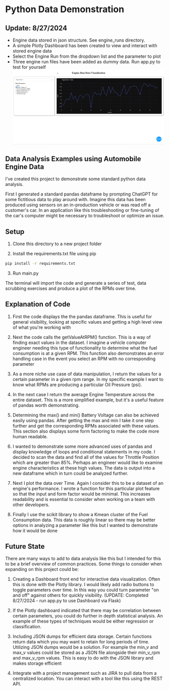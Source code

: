 # Python Data Demonstration

## Update: 8/27/2024
- Engine data stored in json structure. See engine_runs directory.
- A simple Plotly Dashboard has been created to view and interact with stored engine data
- Select the Engine Run from the dropdown list and the parameter to plot
- Three engine run files have been added as dummy data. Run app.py to test for yourself
![Dashboard Screenshot](assets/Dashboard_Example.png)
  
## Data Analysis Examples using Automobile Engine Data

I've created this project to demonstrate some standard python data analysis. 

First I generated a standard pandas dataframe by prompting ChatGPT for some 
fictitious data to play around with. Imagine this data has been produced using 
sensors on an in-production vehicle or was read off a customer's car. In an 
application like this troubleshooting or fine-tuning of the car's computer might 
be necessary to troubleshoot or optimize an issue.

## Setup
1. Clone this directory to a new project folder

2. Install the requirements.txt file using pip
```bash
pip install -r requirements.txt
```

3. Run main.py

The terminal will import the code and generate a series of test, data scrubbing 
exercises and produce a plot of the RPMs over time.

## Explanation of Code

1. First the code displays the the pandas dataframe. This is useful for general 
visibility, looking at specific values and getting a high level view of what 
   you're working with
   
2. Next the code calls the getValueAtRPM() function. This is a way of finding exact 
values in the dataset. I imagine a vehicle computer engineer needing this type 
   of functionality to determine what the fuel consumption is at a given RPM. This 
   function also demonstrates an error handling case in the event you select an RPM 
   with no corresponding parameter
   
3. As a more niche use case of data manipulation, I return the values for a certain 
parameter in a given rpm range. In my specific example I want to know what RPMs 
   are producing a particular Oil Pressure (psi).
   
4. In the next case I return the average Engine Temperature across the entire 
dataset. This is a more simplified example, but it's a useful feature of pandas 
   worth demonstrating.
   
5. Determining the max() and min() Battery Voltage can also be achieved easily using 
pandas. After getting the max and min I take it one step further and get the corresponding
   RPMs associated with these values. This section also displays some form factoring 
   to make the code more human readable.
   
6. I wanted to demonstrate some more advanced uses of pandas and display knowledge of 
loops and conditional statements in my code. I decided to scan the data and find all 
   of the values for Throttle Position which are greater than 85%. Perhaps an engineer 
   would like to examine engine characteristics at these high values. The data is output 
   into a new dataframe which in turn could be analyzed further.
   
7. Next I plot the data over Time. Again I consider this to be a dataset of 
an engine's performance. I wrote a function for this particular plot feature so that 
   the input and form factor would be minimal. This increases readability and is 
   essential to consider when working on a team with other developers.
   
8. Finally I use the scikit library to show a Kmean cluster of the Fuel Consumption data. 
This data is roughly linear so there may be better options in analyzing a parameter like 
   this but I wanted to demonstrate how it would be done
   
## Future State

There are many ways to add to data analysis like this but I intended for this to be 
a brief overview of common practices. Some things to consider when expanding on this 
project could be:

1. Creating a Dashboard front end for interactive data visualization. Often this is done 
with the Plotly library. I would likely add radio buttons to toggle parameters over time. 
   In this way you could turn parameter "on and off" against others for quickly visibility. 
(UPDATE: Completed 8/27/2024 - run app.py to use Dashboard via Flask)

   
2. If the Plotly dashboard indicated that there may be correlation between certain 
parameters, you could do further in depth statistical analysis. An example of these types of 
   techniques would be either regression or classification.
   
3. Including JSON dumps for efficient data storage. Certain functions return data which 
you may want to retain for long periods of time. Utilizing JSON dumps would be a solution. 
   For example the min_v and max_v values could be stored as a JSON file alongside their
   min_v_rpm and max_v_rpm values. This is easy to do with the JSON library and makes 
   storage efficient
   
4. Integrate with a project management such as JIRA to pull data from a centralized location. 
You can interact with a tool like this using the REST API.